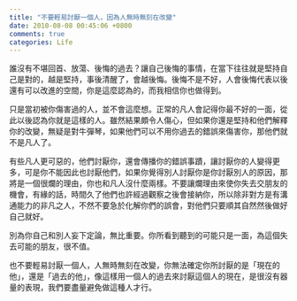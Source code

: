 ```yaml
---
title: "不要輕易討厭一個人，因為人無時無刻在改變"
date: 2010-08-08 00:45:06 +0800
comments: true
categories: Life
---
```

<p>誰沒有不堪回首、放蕩、後悔的過去？讓自己後悔的事情，在當下往往就是堅持自己是對的，越是堅持，事後清醒了，會越後悔。後悔不是不好，人會後悔代表以後還有可以改進的空間，你是這麼認為的，而我相信你也做得到。</p><p>只是當初被你傷害過的人，並不會這麼想。正常的凡人會記得你最不好的一面，從此以後認為你就是這樣的人。雖然結果頗令人傷心，但如果你還是堅持和他們解釋你的改變，無疑是對牛彈琴，如果他們可以不用你過去的錯誤來傷害你，那他們就不是凡人了。</p><p>有些凡人更可惡的，他們討厭你，還會傳播你的錯誤事蹟，讓討厭你的人變得更多，可是你不能因此也討厭他們，如果你覺得別人討厭你是你討厭別人的原因，那將是一個很爛的理由，你也和凡人沒什麼兩樣。不要讓爛理由來使你失去交朋友的機會，有緣的話，時間久了他們也許經過觀察之後會接納你，所以除非對方是有溝通能力的非凡之人，不然不要急於化解你們的誤會，對他們只要順其自然然後做好自己就好。</p><p>別為你自己和別人妄下定論，無比重要。你所看到聽到的可能只是一面，為這個失去可能的朋友，很不值。</p><p>也不要輕易討厭一個人，人無時無刻在改變，你無法確定你所討厭的是「現在的他」，還是「過去的他」，像這樣用一個人的過去來討厭這個人的現在，是很沒有器量的表現，我們要盡量避免做這種人才行。</p>
